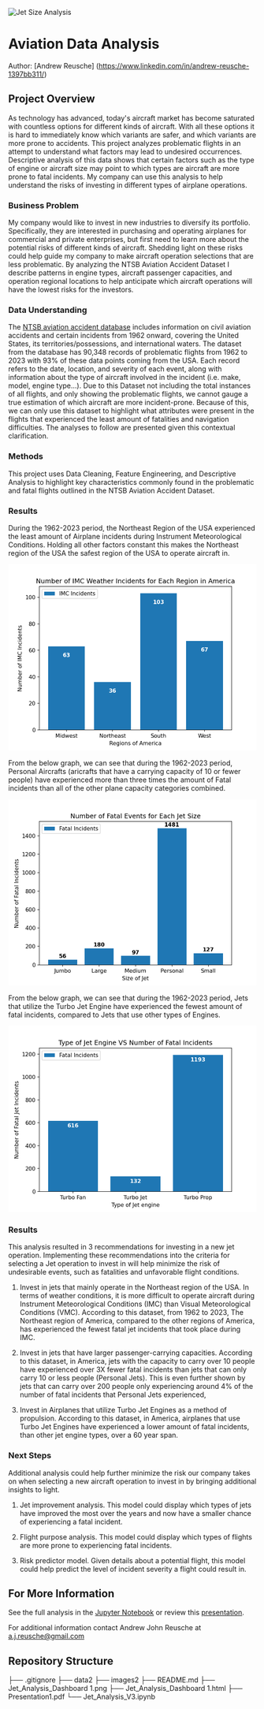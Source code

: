 ![Jet Size Analysis](./images2/Screenshot_2024-08-11_at_10.08.28 PM.png "Jet Size Analysis")

# Aviation Data Analysis


Author: [Andrew Reusche] (https://www.linkedin.com/in/andrew-reusche-1397bb311/)


## Project Overview 

As technology has advanced, today's aircraft market has become saturated with
countless options for different kinds of aircraft. With all these options it
is hard to immediately know which variants are safer, and which variants are
more prone to accidents. This project analyzes problematic flights in an
attempt to understand what factors may lead to undesired occurrences.
Descriptive analysis of this data shows that certain factors such as the
type of engine or aircraft size may point to which types are aircraft are
more prone to fatal incidents. My company can use this analysis to help
understand the risks of investing in different types of airplane operations.

### Business Problem

My company would like to invest in new industries to diversify its portfolio.
Specifically, they are interested in purchasing and operating airplanes for
commercial and private enterprises, but first need to learn more about the
potential risks of different kinds of aircraft. Shedding light on these risks
could help guide my company to make aircraft operation selections that are less
problematic. By analyzing the NTSB Aviation Accident Dataset I describe patterns
in engine types, aircraft passenger capacities, and operation regional locations
to help anticipate which aircraft operations will have the lowest risks for the
investors.

### Data Understanding 

The [NTSB aviation accident database](https://www.kaggle.com/datasets/khsamaha/aviation-accident-database-synopses/data) includes information on civil aviation
accidents and certain incidents from 1962 onward, covering the United States,
its territories/possessions, and international waters. The dataset from the 
database has 90,348 records of problematic flights from 1962 to 2023 with 93%
of these data points coming from the USA. Each record refers to the date, 
location, and severity of each event, along with information about the type of 
aircraft involved in the incident (i.e. make, model, engine type...). Due to 
this Dataset not including the total instances of all flights, and only showing 
the problematic flights, we cannot gauge a true estimation of which aircraft are 
more incident-prone. Because of this, we can only use this dataset to highlight 
what attributes were present in the flights that experienced the least amount of 
fatalities and navigation difficulties. The analyses to follow are presented given 
this contextual clarification.

### Methods

This project uses Data Cleaning, Feature Engineering, and Descriptive Analysis to
highlight key characteristics commonly found in the problematic and fatal flights
outlined in the NTSB Aviation Accident Dataset. 

### Results

During the 1962-2023 period, the Northeast Region of the USA experienced the 
least amount of Airplane incidents during Instrument Meteorological Conditions. 
Holding all other factors constant this makes the Northeast region of the USA
the safest region of the USA to operate aircraft in.

![IMC Weather Incident Analysis](./images2/Regional_Weather_Analysis_Distribution.png "IMC Weather Incident Analysis")

From the below graph, we can see that during the 1962-2023 period, Personal
Aircrafts (aricrafts that have a carrying capacity of 10 or fewer people)
have experienced more than three times the amount of Fatal incidents than
all of the other plane capacity categories combined.

![Jet Size Analysis](./images2/Aircraft_Size_Analysis_Distribution_2.png "Jet Size Analysis")

From the below graph, we can see that during the 1962-2023 period, Jets that
utilize the Turbo Jet Engine have experienced the fewest amount of fatal
incidents, compared to Jets that use other types of Engines.

![Engine Type Analysis](./images2/Jet_Engine_Fatal_Incident_Distrobution.png "Engine Type Analysis")


### Results

This analysis resulted in 3 recommendations for investing in a new jet operation.
Implementing these recommendations into the criteria for selecting a Jet operation
to invest in will help minimize the risk of undesirable events, such as fatalities
and unfavorable flight conditions.

1) Invest in jets that mainly operate in the Northeast region of the USA. In
terms of weather conditions, it is more difficult to operate aircraft during
Instrument Meteorological Conditions (IMC) than Visual Meteorological
Conditions (VMC). According to this dataset, from 1962 to 2023, The Northeast
region of America, compared to the other regions of America, has experienced
the fewest fatal jet incidents that took place during IMC.

2) Invest in jets that have larger passenger-carrying capacities. According
to this dataset, in America, jets with the capacity to carry over 10 people
have experienced over 3X fewer fatal incidents than jets that can only carry
10 or less people (Personal Jets). This is even further shown by jets that
can carry over 200 people only experiencing around 4% of the number of fatal
incidents that Personal Jets experienced,

3) Invest in Airplanes that utilize Turbo Jet Engines as a method of propulsion.
According to this dataset, in America, airplanes that use Turbo Jet Engines
have experienced a lower amount of fatal incidents, than other jet engine
types, over a 60 year span.

### Next Steps

Additional analysis could help further minimize the risk our company takes on
when selecting a new aircraft operation to invest in by bringing additional
insights to light.

1) Jet improvement analysis. This model could display which types of jets
have improved the most over the years and now have a smaller chance of
experiencing a fatal incident.
    
2) Flight purpose analysis. This model could display which types of flights
are more prone to experiencing fatal incidents. 
    
3) Risk predictor model. Given details about a potential flight, this model
could help predict the level of incident severity a flight could result in. 



## For More Information

See the full analysis in the [Jupyter Notebook](Jet_Analysis_V3.ipynb) or review this [presentation](Presentation1.pdf). 

For additional information contact Andrew John Reusche at a.j.reusche@gmail.com

## Repository Structure

├── .gitignore
├── data2
├── images2
├── README.md
├── Jet_Analysis_Dashboard 1.png
├── Jet_Analysis_Dashboard 1.html
├── Presentation1.pdf
└── Jet_Analysis_V3.ipynb
